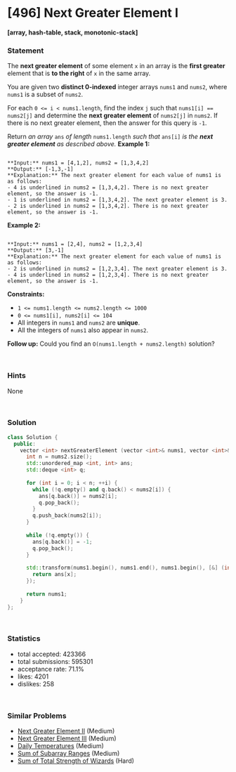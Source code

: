 # [496] Next Greater Element I

**[array, hash-table, stack, monotonic-stack]**

### Statement

The **next greater element** of some element `x` in an array is the **first greater** element that is **to the right** of `x` in the same array.

You are given two **distinct 0-indexed** integer arrays `nums1` and `nums2`, where `nums1` is a subset of `nums2`.

For each `0 <= i < nums1.length`, find the index `j` such that `nums1[i] == nums2[j]` and determine the **next greater element** of `nums2[j]` in `nums2`. If there is no next greater element, then the answer for this query is `-1`.

Return *an array* `ans` *of length* `nums1.length` *such that* `ans[i]` *is the **next greater element** as described above.*
**Example 1:**

```

**Input:** nums1 = [4,1,2], nums2 = [1,3,4,2]
**Output:** [-1,3,-1]
**Explanation:** The next greater element for each value of nums1 is as follows:
- 4 is underlined in nums2 = [1,3,4,2]. There is no next greater element, so the answer is -1.
- 1 is underlined in nums2 = [1,3,4,2]. The next greater element is 3.
- 2 is underlined in nums2 = [1,3,4,2]. There is no next greater element, so the answer is -1.

```

**Example 2:**

```

**Input:** nums1 = [2,4], nums2 = [1,2,3,4]
**Output:** [3,-1]
**Explanation:** The next greater element for each value of nums1 is as follows:
- 2 is underlined in nums2 = [1,2,3,4]. The next greater element is 3.
- 4 is underlined in nums2 = [1,2,3,4]. There is no next greater element, so the answer is -1.

```

**Constraints:**
* `1 <= nums1.length <= nums2.length <= 1000`
* `0 <= nums1[i], nums2[i] <= 104`
* All integers in `nums1` and `nums2` are **unique**.
* All the integers of `nums1` also appear in `nums2`.


**Follow up:** Could you find an `O(nums1.length + nums2.length)` solution?

<br>

### Hints

None

<br>

### Solution

```cpp
class Solution {
  public:
    vector <int> nextGreaterElement (vector <int>& nums1, vector <int>& nums2) {
      int n = nums2.size();
      std::unordered_map <int, int> ans;
      std::deque <int> q;
      
      for (int i = 0; i < n; ++i) {
        while (!q.empty() and q.back() < nums2[i]) {
          ans[q.back()] = nums2[i];
          q.pop_back();
        }
        q.push_back(nums2[i]);
      }
      
      while (!q.empty()) {
        ans[q.back()] = -1;
        q.pop_back();
      }
      
      std::transform(nums1.begin(), nums1.end(), nums1.begin(), [&] (int x) {
        return ans[x];
      });
      
      return nums1;
    }
};
```

<br>

### Statistics

- total accepted: 423366
- total submissions: 595301
- acceptance rate: 71.1%
- likes: 4201
- dislikes: 258

<br>

### Similar Problems

- [Next Greater Element II](https://leetcode.com/problems/next-greater-element-ii) (Medium)
- [Next Greater Element III](https://leetcode.com/problems/next-greater-element-iii) (Medium)
- [Daily Temperatures](https://leetcode.com/problems/daily-temperatures) (Medium)
- [Sum of Subarray Ranges](https://leetcode.com/problems/sum-of-subarray-ranges) (Medium)
- [Sum of Total Strength of Wizards](https://leetcode.com/problems/sum-of-total-strength-of-wizards) (Hard)
